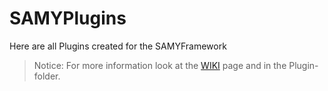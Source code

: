 # SAMYPlugins
Here are all Plugins created for the SAMYFramework
> Notice: For more information look at the [WIKI](https://github.com/TW-Robotics/SAMYProject/wiki/) page and in the Plugin-folder.
